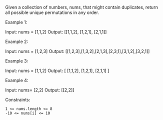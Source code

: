 Given a collection of numbers, nums, that might contain duplicates, return all possible unique permutations in any order.

 

Example 1:

Input: nums = [1,1,2]
Output:
[[1,1,2],
 [1,2,1],
 [2,1,1]]

Example 2:

Input: nums = [1,2,3]
Output: [[1,2,3],[1,3,2],[2,1,3],[2,3,1],[3,1,2],[3,2,1]]

Example 3:

Input: nums = [1,1,2]
Output: [
    [1,1,2],
    [1,2,1],
    [2,1,1]
]

Example 4:

Input: nums= [2,2]
Output: [[2,2]]

 

Constraints:

    1 <= nums.length <= 8
    -10 <= nums[i] <= 10

